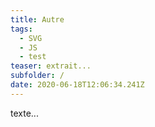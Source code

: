```yaml
---
title: Autre
tags:
  - SVG
  - JS
  - test
teaser: extrait...
subfolder: /
date: 2020-06-18T12:06:34.241Z
---
```

texte...